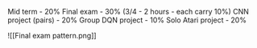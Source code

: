 Mid term -  20%
Final exam - 30% (3/4  - 2 hours - each carry 10%)
CNN project (pairs) -  20%
Group DQN project - 10%
Solo Atari project - 20%

![[Final exam pattern.png]]